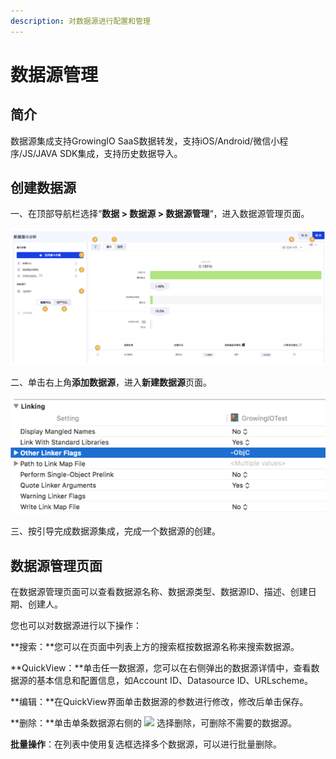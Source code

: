 ```yaml
---
description: 对数据源进行配置和管理
---
```


# 数据源管理

## 简介

数据源集成支持GrowingIO SaaS数据转发，支持iOS/Android/微信小程序/JS/JAVA SDK集成，支持历史数据导入。  


## 创建数据源

一、在顶部导航栏选择“**数据 &gt; 数据源 &gt; 数据源管理**“，进入数据源管理页面。

![&#x6570;&#x636E;&#x6E90;&#x7BA1;&#x7406;&#x9875;&#x9762;](../../../.gitbook/assets/image%20%28125%29.png)

二、单击右上角**添加数据源**，进入**新建数据源**页面。

![&#x65B0;&#x5EFA;&#x6570;&#x636E;&#x6E90;&#x9875;&#x9762;](../../../.gitbook/assets/image%20%28133%29.png)

三、按引导完成数据源集成，完成一个数据源的创建。

## 数据源管理页面

在数据源管理页面可以查看数据源名称、数据源类型、数据源ID、描述、创建日期、创建人。

您也可以对数据源进行以下操作：

**搜索：**您可以在页面中列表上方的搜索框按数据源名称来搜索数据源。

**QuickView：**单击任一数据源，您可以在右侧弹出的数据源详情中，查看数据源的基本信息和配置信息，如Account ID、Datasource ID、URLscheme。

**编辑：**在QuickView界面单击数据源的参数进行修改，修改后单击保存。

**删除：**单击单条数据源右侧的 ![](https://docs.growingio.com/.gitbook/assets/-Lo08UtW7H58ehFKeZ4g-LsycTyZaItbL8_Wigcx-LsyfkaafJ-8X2utJ9BbE782B9E782B9E782B9.png) 选择删除，可删除不需要的数据源。

**批量操作**：在列表中使用复选框选择多个数据源，可以进行批量删除。

